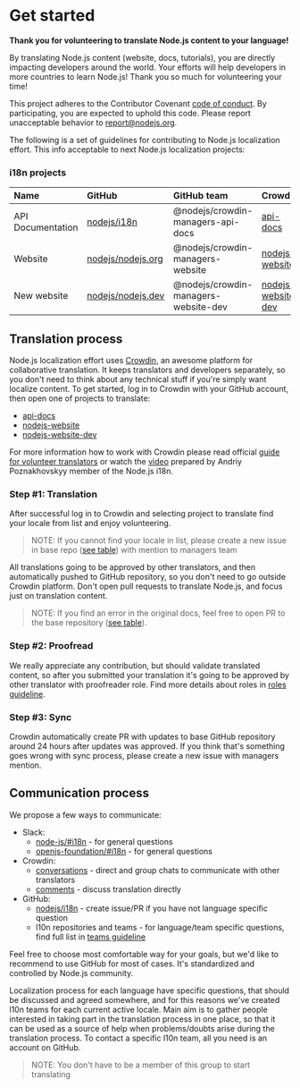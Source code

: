 # Get started

**Thank you for volunteering to translate Node.js content to your language!**

By translating Node.js content (website, docs, tutorials), you are directly impacting developers around the world. Your efforts will help developers in more countries to learn Node.js! Thank you so much for volunteering your time!

This project adheres to the Contributor Covenant [code of conduct](https://github.com/nodejs/admin/blob/master/CODE_OF_CONDUCT.md). By participating, you are expected to uphold this code. Please report unacceptable behavior to report@nodejs.org.

The following is a set of guidelines for contributing to Node.js localization effort. This info acceptable to next Node.js localization projects:

### i18n projects

| Name              | GitHub                                                    | GitHub team                          | Crowdin                                                              | URL                                                                         |
| :---------------- | :-------------------------------------------------------- | :----------------------------------- | :------------------------------------------------------------------- | :-------------------------------------------------------------------------- |
| API Documentation | [nodejs/i18n](https://github.com/nodejs/i18n)             | @nodejs/crowdin-managers-api-docs    | [api-docs](https://crowdin.com/project/nodejs)                       | [nodejs.org/docs/latest/api](https://nodejs.org/docs/latest/api/index.html) |
| Website           | [nodejs/nodejs.org](https://github.com/nodejs/nodejs.org) | @nodejs/crowdin-managers-website     | [nodejs-website](https://crowdin.com/project/nodejs-website)         | [nodejs.org](https://nodejs.org)                                            |
| New website       | [nodejs/nodejs.dev](https://github.com/nodejs/nodejs.dev) | @nodejs/crowdin-managers-website-dev | [nodejs-website-dev](https://crowdin.com/project/nodejs-website-dev) | [nodejs.dev](https://nodejs.dev)                                            |

## Translation process

Node.js localization effort uses [Crowdin](https://crowdin.com/), an awesome platform for collaborative translation. It keeps translators and developers separately, so you don't need to think about any technical stuff if you're simply want localize content. To get started, log in to Crowdin with your GitHub account, then open one of projects to translate:

- [api-docs](https://crowdin.com/project/nodejs)
- [nodejs-website](https://crowdin.com/project/nodejs-website)
- [nodejs-website-dev](https://crowdin.com/project/nodejs-website-dev)

For more information how to work with Crowdin please read official [guide for volunteer translators](https://support.crowdin.com/for-volunteer-translators/) or watch the [video](https://www.youtube.com/watch?v=bxdC7MfrO7A) prepared by Andriy Poznakhovskyy member of the Node.js i18n.

### Step #1: Translation

After successful log in to Crowdin and selecting project to translate find your locale from list and enjoy volunteering.

> NOTE: If you cannot find your locale in list, please create a new issue in base repo ([see table](/#i18n-projects)) with mention to managers team

All translations going to be approved by other translators, and then automatically pushed to GitHub repository, so you don't need to go outside Crowdin platform. Don't open pull requests to translate Node.js, and focus just on translation content.

> NOTE: If you find an error in the original docs, feel free to open PR to the base repository ([see table](/#i18n-projects)).

### Step #2: Proofread

We really appreciate any contribution, but should validate translated content, so after you submitted your translation it's going to be approved by other translator with proofreader role. Find more details about roles in [roles guideline](https://github.com/nodejs/i18n/blob/master/guides/ROLES.md).

### Step #3: Sync

Crowdin automatically create PR with updates to base GitHub repository around 24 hours after updates was approved. If you think that's something goes wrong with sync process, please create a new issue with managers mention.

## Communication process

We propose a few ways to communicate:

- Slack:
  - [node-js/#i18n](https://node-js.slack.com/archives/C8S7FCNR1) - for general questions
  - [openjs-foundation/#i18n](https://openjs-foundation.slack.com/archives/CUH8WBHBL) - for general questions
- Crowdin:
  - [conversations](https://support.crowdin.com/conversations/) - direct and group chats to communicate with other translators
  - [comments](https://support.crowdin.com/online-editor/#communicating-with-other-project-members) - discuss translation directly
- GitHub:
  - [nodejs/i18n](https://github.com/nodejs/i18n) - create issue/PR if you have not language specific question
  - l10n repositories and teams - for language/team specific questions, find full list in [teams guideline](https://github.com/nodejs/i18n/blob/master/TEAMS.md)

Feel free to choose most comfortable way for your goals, but we'd like to recommend to use GitHub for most of cases. It's standardized and controlled by Node.js community.

Localization process for each language have specific questions, that should be discussed and agreed somewhere, and for this reasons we've created l10n teams for each current active locale. Main aim is to gather people interested in taking part in the translation process in one place, so that it can be used as a source of help when problems/doubts arise during the translation process. To contact a specific l10n team, all you need is an account on GitHub.

> NOTE: You don't have to be a member of this group to start translating
